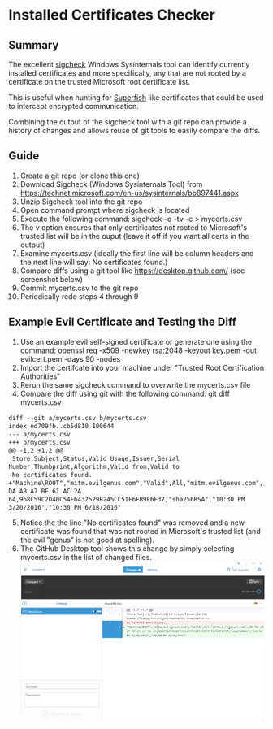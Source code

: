 # Installed Certificates Checker
## Summary
The excellent [sigcheck](https://technet.microsoft.com/en-us/sysinternals/bb897441.aspx) Windows Sysinternals tool can identify currently installed certificates and more specifically, any that are not rooted by a certificate on the trusted Microsoft root certificate list.

This is useful when hunting for [Superfish](https://en.wikipedia.org/wiki/Superfish) like certificates that could be used to intercept encrypted communication.  

Combining the output of the sigcheck tool with a git repo can provide a history of changes and allows reuse of git tools to easily compare the diffs.

## Guide
1.  Create a git repo (or clone this one)
2.  Download Sigcheck (Windows Sysinternals Tool) from https://technet.microsoft.com/en-us/sysinternals/bb897441.aspx
3.  Unzip Sigcheck tool into the git repo
4.  Open command prompt where sigcheck is located
5.  Execute the following command: sigcheck -q -tv -c > mycerts.csv
6.  The v option ensures that only certificates not rooted to Microsoft's trusted list will be in the ouput (leave it off if you want all certs in the output) 
7.  Examine mycerts.csv (ideally the first line will be column headers and the next line will say: No certificates found.)
8.  Compare diffs using a git tool like https://desktop.github.com/ (see screenshot below)
9.  Commit mycerts.csv to the git repo
10.  Periodically redo steps 4 through 9


## Example Evil Certificate and Testing the Diff
1.  Use an example evil self-signed certificate or generate one using the command: openssl req -x509 -newkey rsa:2048 -keyout key.pem -out evilcert.pem -days 90 -nodes
2.  Import the certifcate into your machine under "Trusted Root Certification Authorities"
3.  Rerun the same sigcheck command to overwrite the mycerts.csv file
4.  Compare the diff using git with the following command: git diff mycerts.csv
```
diff --git a/mycerts.csv b/mycerts.csv
index ed709fb..cb5d810 100644
--- a/mycerts.csv
+++ b/mycerts.csv
@@ -1,2 +1,2 @@
 Store,Subject,Status,Valid Usage,Issuer,Serial Number,Thumbprint,Algorithm,Valid from,Valid to
-No certificates found.
+"Machine\ROOT","mitm.evilgenus.com","Valid",All,"mitm.evilgenus.com",,00 DA AB A7 BE 61 AC 2A 64,968C59C2D40C54F6432529B245CC51F6FB9E6F37,"sha256RSA","10:30 PM 3/20/2016","10:30 PM 6/18/2016"
```
5.  Notice the the line "No certificates found" was removed and a new certificate was found that was not rooted in Microsoft's trusted list (and the evil "genus" is not good at spelling).
6.  The GitHub Desktop tool shows this change by simply selecting mycerts.csv in the list of changed files.
![Alt](GitHub_Desktop_Evil_Cert.PNG "GitHub Desktop Screenshot Showing Evil Cert")
